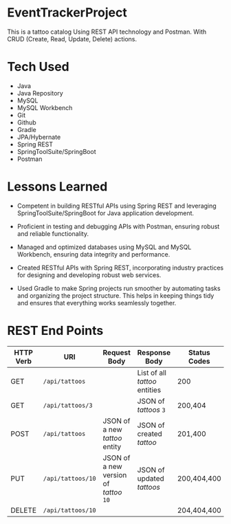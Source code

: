 # EventTrackerProject

This is a tattoo catalog Using REST API technology and Postman. With CRUD (Create, Read, Update, Delete) actions.

# Tech Used

- Java
- Java Repository
- MySQL
- MySQL Workbench
- Git
- Github
- Gradle 
- JPA/Hybernate
- Spring REST
- SpringToolSuite/SpringBoot
- Postman

# Lessons Learned

- Competent in building RESTful APIs using Spring REST and leveraging SpringToolSuite/SpringBoot for Java application development.

- Proficient in testing and debugging APIs with Postman, ensuring robust and reliable functionality.

- Managed and optimized databases using MySQL and MySQL Workbench, ensuring data integrity and performance.

- Created RESTful APIs with Spring REST, incorporating industry practices for designing and developing robust web services.

- Used Gradle to make Spring projects run smoother by automating tasks and organizing the project structure. This helps in keeping things tidy and ensures that everything works seamlessly together.

# REST End Points

| HTTP Verb | URI               | Request Body | Response Body | Status Codes |
|-----------|-------------------|--------------|---------------|---------|
| GET       | `/api/tattoos`      |              | List of all _tattoo_ entities | 200 |
| GET       | `/api/tattoos/3`   |              | JSON of _tattoos_ `3` | 200,404 |
| POST      | `/api/tattoos`      | JSON of a new _tattoo_ entity  | JSON of created _tattoo_ | 201,400 |
| PUT       | `/api/tattoos/10`   | JSON of a new version of _tattoo_ `10` | JSON of updated _tattoos_ | 200,404,400 |
| DELETE    | `/api/tattoos/10`   |              |               | 204,404,400|
